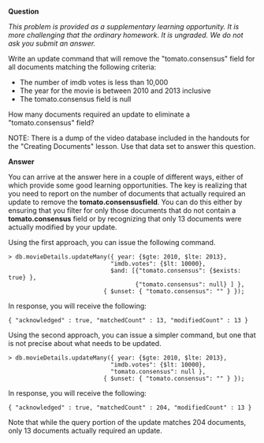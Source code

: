 


**Question**

*This problem is provided as a supplementary learning opportunity. It is more challenging that the ordinary homework. It is ungraded. We do not ask you submit an answer.*

Write an update command that will remove the "tomato.consensus" field for all documents matching the following criteria:

 - The number of imdb votes is less than 10,000
 - The year for the movie is between 2010 and 2013 inclusive
 - The tomato.consensus field is null

How many documents required an update to eliminate a "tomato.consensus" field?

NOTE: There is a dump of the video database included in the handouts for the "Creating Documents" lesson. Use that data set to answer this question.

**Answer**

You can arrive at the answer here in a couple of different ways, either of which provide some good learning opportunities. The key is realizing that you need to report on the number of documents that actually required an update to remove the  **tomato.consensusfield**. You can do this either by ensuring that you filter for only those documents that do not contain a  **tomato.consensus**  field or by recognizing that only 13 documents were actually modified by your update.

Using the first approach, you can issue the following command.

```
> db.movieDetails.updateMany({ year: {$gte: 2010, $lte: 2013},
                             "imdb.votes": {$lt: 10000},
                             $and: [{"tomato.consensus": {$exists: true} },
                                    {"tomato.consensus": null} ] },
                           { $unset: { "tomato.consensus": "" } });
```

In response, you will receive the following:

```
{ "acknowledged" : true, "matchedCount" : 13, "modifiedCount" : 13 }
```

Using the second approach, you can issue a simpler command, but one that is not precise about what needs to be updated.

```
> db.movieDetails.updateMany({ year: {$gte: 2010, $lte: 2013},
                             "imdb.votes": {$lt: 10000},
                             "tomato.consensus": null },
                           { $unset: { "tomato.consensus": "" } });
```

In response, you will receive the following:

```
{ "acknowledged" : true, "matchedCount" : 204, "modifiedCount" : 13 }
```

Note that while the query portion of the update matches 204 documents, only 13 documents actually required an update.
